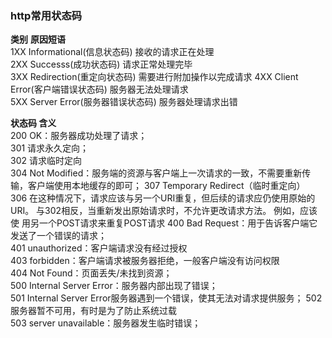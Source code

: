 ### http常用状态码

 **类别**                               **原因短语**               
 1XX   Informational(信息状态码)        接收的请求正在处理         
 2XX   Successs(成功状态码)             请求正常处理完毕           
 3XX   Redirection(重定向状态码)        需要进行附加操作以完成请求 
 4XX   Client Error(客户端错误状态码)    服务器无法处理请求         
 5XX   Server Error(服务器错误状态码)    服务器处理请求出错         

 **状态码  含义**                                                    
 200     OK：服务器成功处理了请求；                                   
 301     请求永久定向；                                               
 302     请求临时定向                                                 
 304     Not Modified：服务端的资源与客户端上一次请求的一致，不需要重新传输，客户端使用本地缓存的即可； 
 307     Temporary Redirect（临时重定向）                             
 306     在这种情况下，请求应该与另一个URI重复，但后续的请求应仍使用原始的URI。 与302相反，当重新发出原始请求时，不允许更改请求方法。 例如，应该使 用另一个POST请求来重复POST请求 
 400     Bad Request：用于告诉客户端它发送了一个错误的请求；         
 401     unauthorized：客户端请求没有经过授权                         
 403     forbidden：客户端请求被服务器拒绝，一般客户端没有访问权限    
 404     Not Found：页面丢失/未找到资源；                             
 500     Internal Server Error：服务器内部出现了错误；                
 501     Internal Server Error服务器遇到一个错误，使其无法对请求提供服务； 
 502     服务器暂不可用，有时是为了防止系统过载                       
 503     server unavailable：服务器发生临时错误；                     